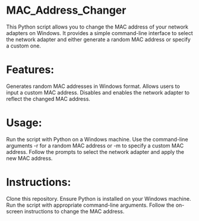 # MAC_Address_Changer
This Python script allows you to change the MAC address of your network adapters on Windows. It provides a simple command-line interface to select the network adapter and either generate a random MAC address or specify a custom one.

# Features:
  Generates random MAC addresses in Windows format.
  Allows users to input a custom MAC address.
  Disables and enables the network adapter to reflect the changed MAC address.
# Usage:
  Run the script with Python on a Windows machine.
  Use the command-line arguments -r for a random MAC address or -m to specify a custom MAC address.
  Follow the prompts to select the network adapter and apply the new MAC address.
# Instructions:
  Clone this repository.
  Ensure Python is installed on your Windows machine.
  Run the script with appropriate command-line arguments.
  Follow the on-screen instructions to change the MAC address.
